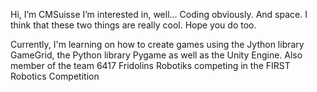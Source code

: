 Hi, I’m CMSuisse
I’m interested in, well... Coding obviously. And space. I think that these two things are really cool. Hope you do too.

Currently, I'm learning on how to create games using the Jython library GameGrid, the Python library Pygame as well as the Unity Engine.
Also member of the team 6417 Fridolins Robotiks competing in the FIRST Robotics Competition
